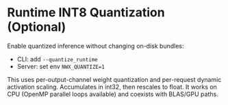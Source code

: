 <!-- SPDX-License-Identifier: Apache-2.0 -->
# Runtime INT8 Quantization (Optional)

Enable quantized inference without changing on-disk bundles:
- CLI: add `--quantize_runtime`
- Server: set env `NWX_QUANTIZE=1`

This uses per-output-channel weight quantization and per-request dynamic activation scaling. Accumulates in int32, then rescales to float. It works on CPU (OpenMP parallel loops available) and coexists with BLAS/GPU paths.
